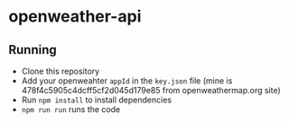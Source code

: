 # openweather-api

## Running
- Clone this repository
- Add your openweahter `appId` in the `key.json` file (mine is 478f4c5905c4dcff5cf2d045d179e85 from openweathermap.org site)
- Run `npm install` to install dependencies
- `npm run run` runs the code
